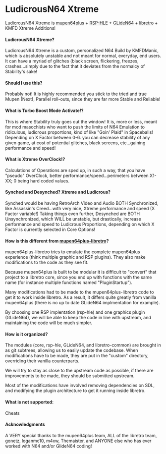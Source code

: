 # LudicrousN64 Xtreme

LudicrousN64 Xtreme is [mupen64plus](https://github.com/mupen64plus/mupen64plus-core) + [RSP-HLE](https://github.com/mupen64plus/mupen64plus-rsp-hle) + [GLideN64](https://github.com/gonetz/GLideN64) + [libretro](http://www.libretro.com/) + KMFD Xtreme Additions!

#### LudicrousN64 Xtreme?

LudicrousN64 Xtreme is a custom, personalized N64 Build by KMFDManic, which is absolutely unstable and not meant for normal, everyday, end users.  It can have a myriad of glitches (black screen, flickering, freezes, crashes...simply due to the fact that it deviates from the normalcy of Stability's sake!  

#### Should I use this?

Probably not!  It is highly recommended you stick to the tried and true Mupen (Next), Parallel roll-outs, since they are far more Stable and Reliable! 

#### What is Turbo Boost Mode Activate!?

This is where Stability truly goes out the window!  It is, more or less, meant for mod masochists who want to push the limits of N64 Emulation to ridiculous, ludicrous proportions, kind of like "Goin' Plaid" in Spaceballs!  Depending on X Factor between 0-6. you can decrease stability of any given game, at cost of potential glitches, black screens, etc...gaining performance and speed!

#### What is Xtreme OverClock!?

Calculations of Operations are sped up, in such a way, that you have "pseudo" OverClock, better performance/speed...perimeters between X1-XX; 0 being hard coded values.

#### Synched and Desynched? Xtreme and Ludicrous?

Synched would be having RetroArch Video and Audio BOTH Synchronized, like Assassin's Creed...with very nice, Xtreme performance and speed (X Factor variable!)  Taking things even further, Desynched are BOTH Unsynchronized, which WILL be unstable, but drastically, increase performance and speed to Ludicrous Proportions, depending on which X Factor is currently selected in Core Options!

#### How is this different from [mupen64plus-libretro](https://github.com/libretro/mupen64plus-libretro)?

mupen64plus-libretro tries to emulate the complete mupen64plus experience (think multiple graphic and RSP plugins). They also make modifications to the code as they see fit.

Because mupen64plus is built to be modular it is difficult to "convert" that project to a libretro core, since you end up with functions with the same name (for instance multiple functions named "PluginStartup").

Many modifications had to be made to the mupen64plus-libretro code to get it to work inside libretro. As a result, it differs quite greatly from vanilla mupen64plus (there is no up to date GLideN64 implmentation for example).

By choosing one RSP implentation (rsp-hle) and one graphics plugin (GLideN64), we will be able to keep the code in line with upstream, and maintaining the code will be much simpler.

#### How is it organized?

The modules (core, rsp-hle, GLideN64, and libretro-common) are brought in as git subtrees, allowing us to easily update the codebase. When modifications have to be made, they are put in the "custom" directory, overriding their vanilla counterparts.

We will try to stay as close to the upstream code as possible, if there are improvements to be made, they should be submitted upstream.

Most of the modifications have involved removing dependencies on SDL, and modifying the plugin architecture to get it running inside libretro.
#### What is not supported:

Cheats

#### Acknowledgments

A VERY special thanks to the mupen64plus team, ALL of the libretro team, gonetz, loganmc10, m4xw, Themaister, and ANYONE else who has ever worked with N64 and/or GlideN64 coding! 

